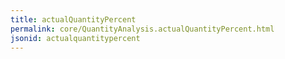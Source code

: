 ```yaml
---
title: actualQuantityPercent
permalink: core/QuantityAnalysis.actualQuantityPercent.html
jsonid: actualquantitypercent
---
```

